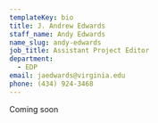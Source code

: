```yaml
---
templateKey: bio
title: J. Andrew Edwards
staff_name: Andy Edwards
name_slug: andy-edwards
job_title: Assistant Project Editor
department:
  - EDP
email: jaedwards@virginia.edu
phone: (434) 924-3468
---
```

Coming soon